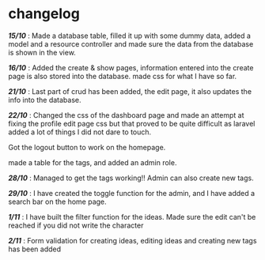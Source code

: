 # changelog

**_15/10_** : Made a database table, filled it up with some
dummy data, added a model and a resource controller and made sure
the data from the database is shown in the view.

**_16/10_** : Added the create & show pages, information entered
into the create page is also stored into the database.
made css for what I have so far.

**_21/10_** : Last part of crud has been added, the edit page, it also
updates the info into the database.

**_22/10_** : Changed the css of the dashboard page and made an attempt
at fixing the profile edit page css but that proved to be quite difficult
as laravel added a lot of things I did not dare to touch.

Got the logout button to work on the homepage.

made a table for the tags, and added an admin role.

**_28/10_** : Managed to get the tags working!! Admin can also create new tags.

**_29/10_** : I have created the toggle function for the admin, and I have
added a search bar on the home page.

**_1/11_** : I have built the filter function for the ideas. Made sure the edit can't 
be reached if you did not write the character

**_2/11_** : Form validation for creating ideas, editing ideas and creating new tags has
been added
